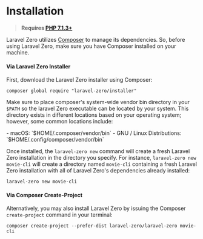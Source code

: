 
# Installation

> **Requires [PHP 7.1.3+](https://php.net/releases/)**

Laravel Zero utilizes [Composer](https://getcomposer.org) to manage its dependencies. So, before using Laravel Zero, make sure you have Composer installed on your machine.

#### Via Laravel Zero Installer

First, download the Laravel Zero installer using Composer:

    composer global require "laravel-zero/installer"

Make sure to place composer's system-wide vendor bin directory in your `$PATH` so the laravel Zero executable can be located by your system. This directory exists in different locations based on your operating system; however, some common locations include:

<div class="content-list" markdown="1">
- macOS: `$HOME/.composer/vendor/bin`
- GNU / Linux Distributions: `$HOME/.config/composer/vendor/bin`
</div>

Once installed, the `laravel-zero new` command will create a fresh Laravel Zero installation in the directory you specify. For instance, `laravel-zero new movie-cli` will create a directory named `movie-cli` containing a fresh Laravel Zero installation with all of Laravel Zero's dependencies already installed:

    laravel-zero new movie-cli

#### Via Composer Create-Project

Alternatively, you may also install Laravel Zero by issuing the Composer `create-project` command in your terminal:

    composer create-project --prefer-dist laravel-zero/laravel-zero movie-cli
